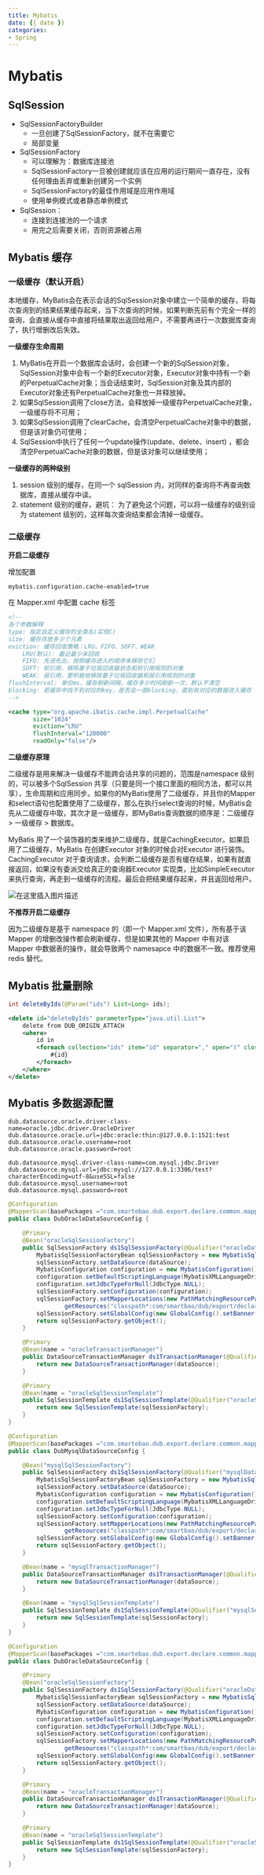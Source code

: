 ```yaml
---
title: Mybatis
date: {{ date }}
categories:
- Spring
---
```


# Mybatis

## SqlSession

- SqlSessionFactoryBuilder
  - 一旦创建了SqlSessionFactory，就不在需要它
  - 局部变量
- SqlSessionFactory
  - 可以理解为：数据库连接池
  - SqlSessionFactory一旦被创建就应该在应用的运行期间一直存在，没有任何理由丢弃或重新创建另一个实例
  - SqlSessionFactory的最佳作用域是应用作用域
  - 使用单例模式或者静态单例模式
- SqlSession：
  - 连接到连接池的一个请求
  - 用完之后需要关闭，否则资源被占用

## Mybatis 缓存

### 一级缓存（默认开启）

本地缓存，MyBatis会在表示会话的SqlSession对象中建立一个简单的缓存，将每次查询到的结果结果缓存起来，当下次查询的时候，如果判断先前有个完全一样的查询，会直接从缓存中直接将结果取出返回给用户，不需要再进行一次数据库查询了，执行增删改后失效。

**一级缓存生命周期**

1. MyBatis在开启一个数据库会话时，会创建一个新的SqlSession对象，SqlSession对象中会有一个新的Executor对象，Executor对象中持有一个新的PerpetualCache对象；当会话结束时，SqlSession对象及其内部的Executor对象还有PerpetualCache对象也一并释放掉。
2. 如果SqlSession调用了close方法，会释放掉一级缓存PerpetualCache对象，一级缓存将不可用；
3. 如果SqlSession调用了clearCache，会清空PerpetualCache对象中的数据，但是该对象仍可使用；
4. SqlSession中执行了任何一个update操作(update、delete、insert) ，都会清空PerpetualCache对象的数据，但是该对象可以继续使用；

**一级缓存的两种级别**

1. session 级别的缓存，在同一个 sqlSession 内，对同样的查询将不再查询数据库，直接从缓存中读。
2. statement 级别的缓存，避坑： 为了避免这个问题，可以将一级缓存的级别设为 statement 级别的，这样每次查询结束都会清掉一级缓存。

### 二级缓存

**开启二级缓存**

增加配置

```properties
mybatis.configuration.cache-enabled=true
```

在 Mapper.xml 中配置 cache 标签

```xml
<!-- 
各个参数解释
type: 指定自定义缓存的全类名(实现C)
size: 缓存存放多少个元素
eviction: 缓存回收策略：LRU、FIFO、SOFT、WEAK
	LRU(默认): 最近最少未回收
	FIFO: 先进先出，按照缓存进入的顺序来移除它们
	SOFT: 软引用，移除基于垃圾回收器状态和软引用规则的对象
	WEAK: 弱引用，更积极地移除基于垃圾回收器和弱引用规则的对象
flushInterval: 单位ms，缓存刷新间隔，缓存多少时间刷新一次，默认不清空
blocking: 若缓存中找不到对应的key，是否会一直blocking，直到有对应的数据进入缓存
-->

<cache type="org.apache.ibatis.cache.impl.PerpetualCache"
       size="1024"
       eviction="LRU"
       flushInterval="120000"
       readOnly="false"/>
```

**二级缓存原理**

二级缓存是用来解决一级缓存不能跨会话共享的问题的，范围是namespace 级别的，可以被多个SqlSession 共享（只要是同一个接口里面的相同方法，都可以共享），生命周期和应用同步。如果你的MyBatis使用了二级缓存，并且你的Mapper和select语句也配置使用了二级缓存，那么在执行select查询的时候，MyBatis会先从二级缓存中取，其次才是一级缓存，即MyBatis查询数据的顺序是：二级缓存  > 一级缓存 > 数据库。

MyBatis 用了一个装饰器的类来维护二级缓存，就是CachingExecutor。如果启用了二级缓存，MyBatis 在创建Executor 对象的时候会对Executor 进行装饰。CachingExecutor 对于查询请求，会判断二级缓存是否有缓存结果，如果有就直接返回，如果没有委派交给真正的查询器Executor 实现类，比如SimpleExecutor 来执行查询，再走到一级缓存的流程。最后会把结果缓存起来，并且返回给用户。

![在这里插入图片描述](https://img-blog.csdnimg.cn/20210208104315871.png?x-oss-process=image/watermark,type_ZmFuZ3poZW5naGVpdGk,shadow_10,text_aHR0cHM6Ly9ibG9nLmNzZG4ubmV0L3dlaXhpbl80MjEwMzAyNg==,size_16,color_FFFFFF,t_70)

**不推荐开启二级缓存**

因为二级缓存是基于 namespace 的（即一个 Mapper.xml 文件），所有基于该 Mapper 的增删改操作都会刷新缓存，但是如果其他的 Mapper 中有对该 Mapper 中数据表的操作，就会导致两个 namesapce 中的数据不一致。推荐使用 redis 替代。

## Mybatis 批量删除

```java
int deleteByIds(@Param("ids") List<Long> ids);
```

```xml
<delete id="deleteByIds" parameterType="java.util.List">
    delete from DUB_ORIGIN_ATTACH
    <where>
        id in
        <foreach collection="ids" item="id" separator="," open="(" close=")">
            #{id}
        </foreach>
    </where>
</delete>
```

## Mybatis 多数据源配置

```properties
dub.datasource.oracle.driver-class-name=oracle.jdbc.driver.OracleDriver
dub.datasource.oracle.url=jdbc:oracle:thin:@127.0.0.1:1521:test
dub.datasource.oracle.username=root
dub.datasource.oracle.password=root

dub.datasource.mysql.driver-class-name=com.mysql.jdbc.Driver
dub.datasource.mysql.url=jdbc:mysql://127.0.0.1:3306/test?characterEncoding=utf-8&useSSL=false
dub.datasource.mysql.username=root
dub.datasource.mysql.password=root
```

```java
@Configuration
@MapperScan(basePackages ="com.smartebao.dub.export.declare.common.mapper.oracle", sqlSessionTemplateRef  = "oracleSqlSessionTemplate")
public class DubOracleDataSourceConfig {

    @Primary
    @Bean("oracleSqlSessionFactory")
    public SqlSessionFactory ds1SqlSessionFactory(@Qualifier("oracleDataSource") DataSource dataSource) throws Exception {
        MybatisSqlSessionFactoryBean sqlSessionFactory = new MybatisSqlSessionFactoryBean();
        sqlSessionFactory.setDataSource(dataSource);
        MybatisConfiguration configuration = new MybatisConfiguration();
        configuration.setDefaultScriptingLanguage(MybatisXMLLanguageDriver.class);
        configuration.setJdbcTypeForNull(JdbcType.NULL);
        sqlSessionFactory.setConfiguration(configuration);
        sqlSessionFactory.setMapperLocations(new PathMatchingResourcePatternResolver().
                getResources("classpath*:com/smartbao/dub/export/declare/common/mapper/oracle/**"));
        sqlSessionFactory.setGlobalConfig(new GlobalConfig().setBanner(false));
        return sqlSessionFactory.getObject();
    }

    @Primary
    @Bean(name = "oracleTransactionManager")
    public DataSourceTransactionManager ds1TransactionManager(@Qualifier("oracleDataSource") DataSource dataSource) {
        return new DataSourceTransactionManager(dataSource);
    }

    @Primary
    @Bean(name = "oracleSqlSessionTemplate")
    public SqlSessionTemplate ds1SqlSessionTemplate(@Qualifier("oracleSqlSessionFactory") SqlSessionFactory sqlSessionFactory) {
        return new SqlSessionTemplate(sqlSessionFactory);
    }
}
```

```java
@Configuration
@MapperScan(basePackages ="com.smartebao.dub.export.declare.common.mapper.mysql", sqlSessionTemplateRef  = "mysqlSqlSessionTemplate")
public class DubMysqlDataSourceConfig {

    @Bean("mysqlSqlSessionFactory")
    public SqlSessionFactory ds1SqlSessionFactory(@Qualifier("mysqlDataSource") DataSource dataSource) throws Exception {
        MybatisSqlSessionFactoryBean sqlSessionFactory = new MybatisSqlSessionFactoryBean();
        sqlSessionFactory.setDataSource(dataSource);
        MybatisConfiguration configuration = new MybatisConfiguration();
        configuration.setDefaultScriptingLanguage(MybatisXMLLanguageDriver.class);
        configuration.setJdbcTypeForNull(JdbcType.NULL);
        sqlSessionFactory.setConfiguration(configuration);
        sqlSessionFactory.setMapperLocations(new PathMatchingResourcePatternResolver().
                getResources("classpath*:com/smartbao/dub/export/declare/common/mapper/mysql/**"));
        sqlSessionFactory.setGlobalConfig(new GlobalConfig().setBanner(false));
        return sqlSessionFactory.getObject();
    }

    @Bean(name = "mysqlTransactionManager")
    public DataSourceTransactionManager ds1TransactionManager(@Qualifier("mysqlDataSource") DataSource dataSource) {
        return new DataSourceTransactionManager(dataSource);
    }

    @Bean(name = "mysqlSqlSessionTemplate")
    public SqlSessionTemplate ds1SqlSessionTemplate(@Qualifier("mysqlSqlSessionFactory") SqlSessionFactory sqlSessionFactory) {
        return new SqlSessionTemplate(sqlSessionFactory);
    }
}
```

```java
@Configuration
@MapperScan(basePackages ="com.smartebao.dub.export.declare.common.mapper.oracle", sqlSessionTemplateRef  = "oracleSqlSessionTemplate")
public class DubOracleDataSourceConfig {

    @Primary
    @Bean("oracleSqlSessionFactory")
    public SqlSessionFactory ds1SqlSessionFactory(@Qualifier("oracleDataSource") DataSource dataSource) throws Exception {
        MybatisSqlSessionFactoryBean sqlSessionFactory = new MybatisSqlSessionFactoryBean();
        sqlSessionFactory.setDataSource(dataSource);
        MybatisConfiguration configuration = new MybatisConfiguration();
        configuration.setDefaultScriptingLanguage(MybatisXMLLanguageDriver.class);
        configuration.setJdbcTypeForNull(JdbcType.NULL);
        sqlSessionFactory.setConfiguration(configuration);
        sqlSessionFactory.setMapperLocations(new PathMatchingResourcePatternResolver().
                getResources("classpath*:com/smartbao/dub/export/declare/common/mapper/oracle/**"));
        sqlSessionFactory.setGlobalConfig(new GlobalConfig().setBanner(false));
        return sqlSessionFactory.getObject();
    }

    @Primary
    @Bean(name = "oracleTransactionManager")
    public DataSourceTransactionManager ds1TransactionManager(@Qualifier("oracleDataSource") DataSource dataSource) {
        return new DataSourceTransactionManager(dataSource);
    }

    @Primary
    @Bean(name = "oracleSqlSessionTemplate")
    public SqlSessionTemplate ds1SqlSessionTemplate(@Qualifier("oracleSqlSessionFactory") SqlSessionFactory sqlSessionFactory) {
        return new SqlSessionTemplate(sqlSessionFactory);
    }
}
```

